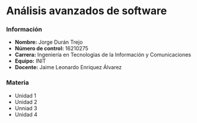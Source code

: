 # Análisis avanzados de software

### Información

- **Nombre:** Jorge Durán Trejo
- **Número de control:** 16210275
- **Carrera:** Ingeniería en Tecnologías de la Información y Comunicaciones
- **Equipo:** INIT
- **Docente:** Jaime Leonardo Enriquez Álvarez


### Materia

- Unidad 1
- Unidad 2
- Unniad 3
- Unidad 4
